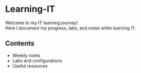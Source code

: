 # Learning-IT
Welcome to my IT learning journey!  
Here I document my progress, labs, and notes while learning IT.

## Contents
- Weekly notes
- Labs and configurations
- Useful resources
